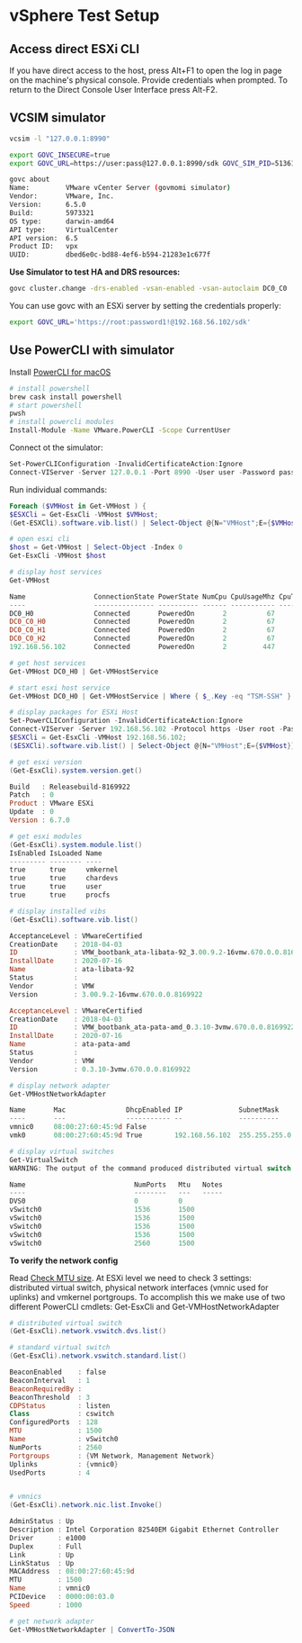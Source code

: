 # vSphere Test Setup

## Access direct ESXi CLI

If you have direct access to the host, press Alt+F1 to open the log in page on the machine's physical console.
Provide credentials when prompted. To return to the Direct Console User Interface press Alt-F2.

## VCSIM simulator

```bash
vcsim -l "127.0.0.1:8990"
```

```bash
export GOVC_INSECURE=true
export GOVC_URL=https://user:pass@127.0.0.1:8990/sdk GOVC_SIM_PID=51361

govc about               
Name:         VMware vCenter Server (govmomi simulator)
Vendor:       VMware, Inc.
Version:      6.5.0
Build:        5973321
OS type:      darwin-amd64
API type:     VirtualCenter
API version:  6.5
Product ID:   vpx
UUID:         dbed6e0c-bd88-4ef6-b594-21283e1c677f
```

**Use Simulator to test HA and DRS resources:**

```bash
govc cluster.change -drs-enabled -vsan-enabled -vsan-autoclaim DC0_C0 
```

You can use govc with an ESXi server by setting the credentials properly:

```bash
export GOVC_URL='https://root:password1!@192.168.56.102/sdk'
```

## Use PowerCLI with simulator

Install [PowerCLI for macOS](https://blogs.vmware.com/PowerCLI/2018/03/installing-powercli-10-0-0-macos.html)

```bash
# install powershell
brew cask install powershell
# start powershell
pwsh
# install powercli modules
Install-Module -Name VMware.PowerCLI -Scope CurrentUser
```

Connect ot the simulator:

```powershell
Set-PowerCLIConfiguration -InvalidCertificateAction:Ignore
Connect-VIServer -Server 127.0.0.1 -Port 8990 -User user -Password pass
```

Run individual commands:

```powershell
Foreach ($VMHost in Get-VMHost ) {
$ESXCli = Get-EsxCli -VMHost $VMHost; 
(Get-ESXCli).software.vib.list() | Select-Object @{N="VMHost";E={$VMHost}}, Name, AcceptanceLevel, CreationDate, ID, InstallDate, Status, Vendor, Version;}

# open esxi cli
$host = Get-VMHost | Select-Object -Index 0 
Get-EsxCli -VMHost $host

# display host services
Get-VMHost

Name                 ConnectionState PowerState NumCpu CpuUsageMhz CpuTotalMhz   MemoryUsageGB   MemoryTotalGB Version
----                 --------------- ---------- ------ ----------- -----------   -------------   ------------- -------
DC0_H0               Connected       PoweredOn       2          67        7182           1.371           4.000   6.5.0
DC0_C0_H0            Connected       PoweredOn       2          67        7182           1.371           4.000   6.5.0
DC0_C0_H1            Connected       PoweredOn       2          67        7182           1.371           4.000   6.5.0
DC0_C0_H2            Connected       PoweredOn       2          67        7182           1.371           4.000   6.5.0
192.168.56.102       Connected       PoweredOn       2         447        8016           1.054           3.973   6.7.0

# get host services
Get-VMHost DC0_H0 | Get-VMHostService

# start esxi host service
Get-VMHost DC0_H0 | Get-VMHostService | Where { $_.Key -eq "TSM-SSH" } | Start-VMHostService

# display packages for ESXi Host
Set-PowerCLIConfiguration -InvalidCertificateAction:Ignore
Connect-VIServer -Server 192.168.56.102 -Protocol https -User root -Password password1!
$ESXCli = Get-EsxCli -VMHost 192.168.56.102; 
($ESXCli).software.vib.list() | Select-Object @{N="VMHost";E={$VMHost}}, Name, AcceptanceLevel, CreationDate, ID, InstallDate, Status, Vendor, Version;}

# get esxi version
(Get-EsxCli).system.version.get()

Build   : Releasebuild-8169922
Patch   : 0
Product : VMware ESXi
Update  : 0
Version : 6.7.0

# get esxi modules
(Get-EsxCli).system.module.list()
IsEnabled IsLoaded Name
--------- -------- ----
true      true     vmkernel
true      true     chardevs
true      true     user
true      true     procfs

# display installed vibs
(Get-EsxCli).software.vib.list() 

AcceptanceLevel : VMwareCertified
CreationDate    : 2018-04-03
ID              : VMW_bootbank_ata-libata-92_3.00.9.2-16vmw.670.0.0.8169922
InstallDate     : 2020-07-16
Name            : ata-libata-92
Status          : 
Vendor          : VMW
Version         : 3.00.9.2-16vmw.670.0.0.8169922

AcceptanceLevel : VMwareCertified
CreationDate    : 2018-04-03
ID              : VMW_bootbank_ata-pata-amd_0.3.10-3vmw.670.0.0.8169922
InstallDate     : 2020-07-16
Name            : ata-pata-amd
Status          : 
Vendor          : VMW
Version         : 0.3.10-3vmw.670.0.0.8169922

# display network adapter
Get-VMHostNetworkAdapter

Name       Mac               DhcpEnabled IP              SubnetMask      DeviceName
----       ---               ----------- --              ----------      ----------
vmnic0     08:00:27:60:45:9d False                                           vmnic0
vmk0       08:00:27:60:45:9d True        192.168.56.102  255.255.255.0         vmk0

# display virtual switches
Get-VirtualSwitch
WARNING: The output of the command produced distributed virtual switch objects. This behavior is obsolete and may change in the future. To retrieve distributed switches, use Get-VDSwitch cmdlet in the VDS component. To retrieve standard switches, use -Standard.

Name                           NumPorts   Mtu   Notes
----                           --------   ---   -----
DVS0                           0          0     
vSwitch0                       1536       1500  
vSwitch0                       1536       1500  
vSwitch0                       1536       1500  
vSwitch0                       1536       1500  
vSwitch0                       2560       1500 
```

**To verify the network config**

Read [Check MTU size](https://www.sysadminstories.com/2019/12/check-esxi-mtu-settings-with-powercli.html). At ESXi level we need to check 3 settings: distributed virtual switch, physical network interfaces (vmnic used for uplinks) and vmkernel portgroups. To accomplish this we make use of two different PowerCLI cmdlets: Get-EsxCli and Get-VMHostNetworkAdapter

```powershell
# distributed virtual switch
(Get-EsxCli).network.vswitch.dvs.list()

# standard virtual switch
(Get-EsxCli).network.vswitch.standard.list()

BeaconEnabled    : false
BeaconInterval   : 1
BeaconRequiredBy : 
BeaconThreshold  : 3
CDPStatus        : listen
Class            : cswitch
ConfiguredPorts  : 128
MTU              : 1500
Name             : vSwitch0
NumPorts         : 2560
Portgroups       : {VM Network, Management Network}
Uplinks          : {vmnic0}
UsedPorts        : 4


# vmnics
(Get-EsxCli).network.nic.list.Invoke()        

AdminStatus : Up
Description : Intel Corporation 82540EM Gigabit Ethernet Controller
Driver      : e1000
Duplex      : Full
Link        : Up
LinkStatus  : Up
MACAddress  : 08:00:27:60:45:9d
MTU         : 1500
Name        : vmnic0
PCIDevice   : 0000:00:03.0
Speed       : 1000

# get network adapter
Get-VMHostNetworkAdapter | ConvertTo-JSON
```
